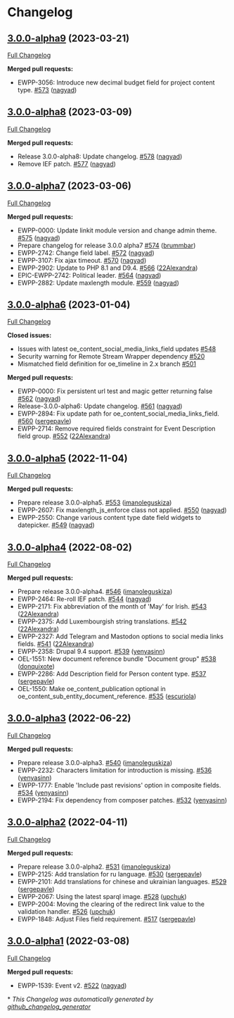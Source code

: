 # Changelog

## [3.0.0-alpha9](https://github.com/openeuropa/oe_content/tree/3.0.0-alpha9) (2023-03-21)

[Full Changelog](https://github.com/openeuropa/oe_content/compare/3.0.0-alpha8...3.0.0-alpha9)

**Merged pull requests:**

- EWPP-3056: Introduce new decimal budget field for project content type. [\#573](https://github.com/openeuropa/oe_content/pull/573) ([nagyad](https://github.com/nagyad))

## [3.0.0-alpha8](https://github.com/openeuropa/oe_content/tree/3.0.0-alpha8) (2023-03-09)

[Full Changelog](https://github.com/openeuropa/oe_content/compare/3.0.0-alpha7...3.0.0-alpha8)

**Merged pull requests:**

- Release 3.0.0-alpha8: Update changelog. [\#578](https://github.com/openeuropa/oe_content/pull/578) ([nagyad](https://github.com/nagyad))
- Remove IEF patch. [\#577](https://github.com/openeuropa/oe_content/pull/577) ([nagyad](https://github.com/nagyad))

## [3.0.0-alpha7](https://github.com/openeuropa/oe_content/tree/3.0.0-alpha7) (2023-03-06)

[Full Changelog](https://github.com/openeuropa/oe_content/compare/3.0.0-alpha6...3.0.0-alpha7)

**Merged pull requests:**

- EWPP-0000: Update linkit module version and change admin theme. [\#575](https://github.com/openeuropa/oe_content/pull/575) ([nagyad](https://github.com/nagyad))
- Prepare changelog for release 3.0.0 alpha7 [\#574](https://github.com/openeuropa/oe_content/pull/574) ([brummbar](https://github.com/brummbar))
- EWPP-2742: Change field label. [\#572](https://github.com/openeuropa/oe_content/pull/572) ([nagyad](https://github.com/nagyad))
- EWPP-3107: Fix ajax timeout. [\#570](https://github.com/openeuropa/oe_content/pull/570) ([nagyad](https://github.com/nagyad))
- EWPP-2902: Update to PHP 8.1 and D9.4. [\#566](https://github.com/openeuropa/oe_content/pull/566) ([22Alexandra](https://github.com/22Alexandra))
- EPIC-EWPP-2742: Political leader. [\#564](https://github.com/openeuropa/oe_content/pull/564) ([nagyad](https://github.com/nagyad))
- EWPP-2882: Update maxlength module. [\#559](https://github.com/openeuropa/oe_content/pull/559) ([nagyad](https://github.com/nagyad))

## [3.0.0-alpha6](https://github.com/openeuropa/oe_content/tree/3.0.0-alpha6) (2023-01-04)
[Full Changelog](https://github.com/openeuropa/oe_content/compare/3.0.0-alpha5...3.0.0-alpha6)

**Closed issues:**

- Issues with latest oe\_content\_social\_media\_links\_field updates [\#548](https://github.com/openeuropa/oe_content/issues/548)
- Security warning for Remote Stream Wrapper dependency  [\#520](https://github.com/openeuropa/oe_content/issues/520)
- Mismatched field definition for oe\_timeline in 2.x branch [\#501](https://github.com/openeuropa/oe_content/issues/501)

**Merged pull requests:**

- EWPP-0000: Fix persistent url test and magic getter returning false [\#562](https://github.com/openeuropa/oe_content/pull/562) ([nagyad](https://github.com/nagyad))
- Release-3.0.0-alpha6: Update changelog. [\#561](https://github.com/openeuropa/oe_content/pull/561) ([nagyad](https://github.com/nagyad))
- EWPP-2894: Fix update path for oe\_content\_social\_media\_links\_field. [\#560](https://github.com/openeuropa/oe_content/pull/560) ([sergepavle](https://github.com/sergepavle))
- EWPP-2714: Remove required fields constraint for Event Description field group. [\#552](https://github.com/openeuropa/oe_content/pull/552) ([22Alexandra](https://github.com/22Alexandra))

## [3.0.0-alpha5](https://github.com/openeuropa/oe_content/tree/3.0.0-alpha5) (2022-11-04)
[Full Changelog](https://github.com/openeuropa/oe_content/compare/3.0.0-alpha4...3.0.0-alpha5)

**Merged pull requests:**

- Prepare release 3.0.0-alpha5. [\#553](https://github.com/openeuropa/oe_content/pull/553) ([imanoleguskiza](https://github.com/imanoleguskiza))
- EWPP-2607: Fix maxlength\_js\_enforce class not applied. [\#550](https://github.com/openeuropa/oe_content/pull/550) ([nagyad](https://github.com/nagyad))
- EWPP-2550: Change various content type date field widgets to datepicker. [\#549](https://github.com/openeuropa/oe_content/pull/549) ([nagyad](https://github.com/nagyad))

## [3.0.0-alpha4](https://github.com/openeuropa/oe_content/tree/3.0.0-alpha4) (2022-08-02)

[Full Changelog](https://github.com/openeuropa/oe_content/compare/3.0.0-alpha3...3.0.0-alpha4)

**Merged pull requests:**

- Prepare release 3.0.0-alpha4. [\#546](https://github.com/openeuropa/oe_content/pull/546) ([imanoleguskiza](https://github.com/imanoleguskiza))
- EWPP-2464: Re-roll IEF patch. [\#544](https://github.com/openeuropa/oe_content/pull/544) ([nagyad](https://github.com/nagyad))
- EWPP-2171: Fix abbreviation of the month of 'May' for Irish. [\#543](https://github.com/openeuropa/oe_content/pull/543) ([22Alexandra](https://github.com/22Alexandra))
- EWPP-2375: Add Luxembourgish string translations. [\#542](https://github.com/openeuropa/oe_content/pull/542) ([22Alexandra](https://github.com/22Alexandra))
- EWPP-2327: Add Telegram and Mastodon options to social media links fields. [\#541](https://github.com/openeuropa/oe_content/pull/541) ([22Alexandra](https://github.com/22Alexandra))
- EWPP-2358: Drupal 9.4 support. [\#539](https://github.com/openeuropa/oe_content/pull/539) ([yenyasinn](https://github.com/yenyasinn))
- OEL-1551: New document reference bundle "Document group" [\#538](https://github.com/openeuropa/oe_content/pull/538) ([donquixote](https://github.com/donquixote))
- EWPP-2286: Add Description field for Person content type. [\#537](https://github.com/openeuropa/oe_content/pull/537) ([sergepavle](https://github.com/sergepavle))
- OEL-1550: Make oe\_content\_publication optional in oe\_content\_sub\_entity\_document\_reference. [\#535](https://github.com/openeuropa/oe_content/pull/535) ([escuriola](https://github.com/escuriola))

## [3.0.0-alpha3](https://github.com/openeuropa/oe_content/tree/3.0.0-alpha3) (2022-06-22)

[Full Changelog](https://github.com/openeuropa/oe_content/compare/3.0.0-alpha2...3.0.0-alpha3)

**Merged pull requests:**

- Prepare release 3.0.0-alpha3. [\#540](https://github.com/openeuropa/oe_content/pull/540) ([imanoleguskiza](https://github.com/imanoleguskiza))
- EWPP-2232: Characters limitation for introduction is missing. [\#536](https://github.com/openeuropa/oe_content/pull/536) ([yenyasinn](https://github.com/yenyasinn))
- EWPP-1777: Enable 'Include past revisions' option in composite fields. [\#534](https://github.com/openeuropa/oe_content/pull/534) ([yenyasinn](https://github.com/yenyasinn))
- EWPP-2194: Fix dependency from composer patches. [\#532](https://github.com/openeuropa/oe_content/pull/532) ([yenyasinn](https://github.com/yenyasinn))

## [3.0.0-alpha2](https://github.com/openeuropa/oe_content/tree/3.0.0-alpha2) (2022-04-11)

[Full Changelog](https://github.com/openeuropa/oe_content/compare/3.0.0-alpha1...3.0.0-alpha2)

**Merged pull requests:**

- Prepare release 3.0.0-alpha2. [\#531](https://github.com/openeuropa/oe_content/pull/531) ([imanoleguskiza](https://github.com/imanoleguskiza))
- EWPP-2125: Add translation for ru language. [\#530](https://github.com/openeuropa/oe_content/pull/530) ([sergepavle](https://github.com/sergepavle))
- EWPP-2101: Add translations for chinese and ukrainian languages. [\#529](https://github.com/openeuropa/oe_content/pull/529) ([sergepavle](https://github.com/sergepavle))
- EWPP-2067: Using the latest sparql image. [\#528](https://github.com/openeuropa/oe_content/pull/528) ([upchuk](https://github.com/upchuk))
- EWPP-2004: Moving the clearing of the redirect link value to the validation handler. [\#526](https://github.com/openeuropa/oe_content/pull/526) ([upchuk](https://github.com/upchuk))
- EWPP-1848: Adjust Files field requirement. [\#517](https://github.com/openeuropa/oe_content/pull/517) ([sergepavle](https://github.com/sergepavle))

## [3.0.0-alpha1](https://github.com/openeuropa/oe_content/tree/3.0.0-alpha1) (2022-03-08)

[Full Changelog](https://github.com/openeuropa/oe_content/compare/2.8.0...3.0.0-alpha1)

**Merged pull requests:**

- EWPP-1539: Event v2. [\#522](https://github.com/openeuropa/oe_content/pull/522) ([nagyad](https://github.com/nagyad))



\* *This Changelog was automatically generated by [github_changelog_generator](https://github.com/github-changelog-generator/github-changelog-generator)*
